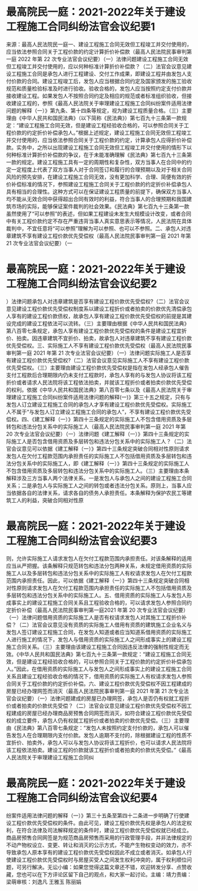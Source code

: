 # 最高院民一庭：2021-2022年关于建设工程施工合同纠纷法官会议纪要1

来源：最高人民法院民一庭一、建设工程施工合同无效但工程竣工并交付使用的，应当依法参照合同关于工程价款的约定计算折价补偿款（最高人民法院民事审判第一庭 2022 年第 22 次专业法官会议纪要）（一）法律问题建设工程施工合同无效但工程竣工并交付使用的，应以何种标准计算折价补偿款？（二）法官会议意见建设工程施工合同是承包人进行工程建设、交付工作成果，即建设工程并由发包人支付价款的合同。建设工程竣工后，发包人应当根据合同约定及国家颁发的施工验收规范和质量检验标准及时进行验收。验收合格的，发包人应当按照约定支付价款并接收建设工程。如果发包人不按照合同约定及相应的规范或者标准组织验收，但接收建设工程的，参照《最高人民法院关于审理建设工程施工合同纠纷案件适用法律问题的解释（一）》第九条、第十四条等规定，视为建设工程质量合格。（三）主要理由《中华人民共和国民法典》（以下简称《民法典》）第七百九十三条第一款规定：“建设工程施工合同无效，但是建设工程经验收合格的，可以参照合同关于工程价款的约定折价补偿承包人。”根据上述规定，建设工程施工合同无效但工程竣工并交付使用的，应当依法参照合同关于工程价款的约定，计算承包人应得折价补偿款。实务中，之所以出现建设工程施工合同无效但工程竣工并交付使用的情形下以何种标准计算折价补偿款的争议，在于未能准确理解《民法典》第七百九十三条第一款的规定。建设工程施工具有一定的周期性和复杂性，双方当事人在合同中的约定一定程度上代表了双方当事人对于合同签订和履行的合理预期以及对于相关合同风险的预先安排，在建设工程施工合同无效，没有更加科学、合理、简便有效的折价补偿标准的情况下，参照建设工程施工合同关于工程价款的约定折价补偿承包人具有相当的合理性。这种方式可以在保证建设工程质量的前提下，确保双方当事人均不能从无效合同中获得超出合同有效时的利益，符合当事人的合理预期和我国建筑市场的实际，能够保证案件裁判的社会效果。《民法典》第七百九十三条第一款虽然使用了“可以参照”的表述，但如果工程建设未发生大规模设计改变，或者合同中有关工程价款约定不存在严重违背当事人真实意思表示等情况，人民法院在具体裁判中，不宜任意将“可以参照”理解为可以参照、也可以不参照。二、承包人对违章建筑不享有建设工程价款优先受偿权（最高人民法院民事审判第一庭 2021 年第 21 次专业法官会议纪要）（一

# 最高院民一庭：2021-2022年关于建设工程施工合同纠纷法官会议纪要2

）法律问题承包人对违章建筑是否享有建设工程价款优先受偿权?（二）法官会议意见建设工程价款优先受偿权制度系以建设工程折价或者拍卖的价款优先清偿承包人享有的建设工程价款债权，故承包人享有建设工程价款优先受偿权的前提是其建设完成的建设工程依法可以流转。（三）主要理由根据《中华人民共和国民法典》第八百零七条规定，承包人享有建设工程价款优先受偿权的条件是建设工程宜折价、拍卖。因违章建筑不宜折价、拍卖，故承包人对违章建筑不享有建设工程价款优先受偿权。三、实际施工人不享有建设工程价款优先受偿权（最高人民法院民事审判第一庭 2021 年第 21 次专业法官会议纪要）（一）法律问题实际施工人是否享有建设工程价款优先受偿权?（二）法官会议意见实际施工人不享有建设工程价款优先受偿权。（三）主要理由建设工程价款优先受偿权是指在发包人经承包人催告支付工程款后合理期限内仍未支付工程款时，承包人享有的与发包人协议将该工程折价或者请求人民法院将该工程依法拍卖，并就该工程折价或者拍卖价款优先受偿的权利。依据《中华人民共和国民法典》第八百零七条以及《最高人民法院关于审理建设工程施工合同纠纷案件适用法律问题的解释(一)》第三十五之规定，只有与发包人订立建设工程施工合同的承包人才享有建设工程价款优先受偿权。实际施工人不属于“与发包人订立建设工程施工合同的承包人”，不享有建设工程价款优先受偿权。四、《建工解释（一）》第四十三条规定的实际施工人不包含借用资质及多层转包和违法分包关系中的实际施工人（最高人民法院民事审判第一庭 2021 年第 20 次专业法官会议纪要）（一）法律问题《建工解释（一）》第四十三条规定的实际施工人是否包含借用资质及多层转包和违法分包关系中的实际施工人？（二）法官会议意见可以依据《建工解释（一）》第四十三条规定突破合同相对性原则请求发包人在欠付工程款范围内承担责任的实际施工人不包括借用资质及多层转包和违法分包关系中的实际施工人，即《建工解释（一）》第四十三条规定的实际施工人不包含借用资质及多层转包和违法分包关系中的实际施工人。（三）主要理由本条解释涉及三方当事人两个法律关系。一是发包人与承包人之间的建设工程施工合同关系；二是承包人与实际施工人之间的转包或者违法分包关系。原则上，当事人应当依据各自的法律关系，请求各自的债务人承担责任。本条解释为保护农民工等建筑工人的利益，突破合同相对性原

# 最高院民一庭：2021-2022年关于建设工程施工合同纠纷法官会议纪要3

则，允许实际施工人请求发包人在欠付工程款范围内承担责任。对该条解释的适用应当从严把握。该条解释只规范转包和违法分包两种关系，未规定借用资质的实际施工人以及多层转包和违法分包关系中的实际施工人有权请求发包人在欠付工程款范围内承担责任。因此，可以依据《建工解释（一）》第四十三条规定突破合同相对性原则请求发包人在欠付工程款范围内承担责任的实际施工人不包括借用资质及多层转包和违法分包关系中的实际施工人。五、借用资质的实际施工人与发包人形成事实上的建设工程施工合同关系且工程验收合格的，可以请求发包人参照合同约定折价补偿（最高人民法院民事审判第一庭2021 年第 20 次专业法官会议纪要）（一）法律问题借用资质的实际施工人是否有权请求发包人对其施工工程折价补偿？（二）法官会议意见没有资质的实际施工人借用有资质的建筑施工企业名义与发包人签订建设工程施工合同，在发包人知道或者应当知道系借用资质的实际施工人进行施工的情况下，发包人与借用资质的实际施工人之间形成事实上的建设工程施工合同关系。（三）主要理由该建设工程施工合同因违反法律的强制性规定而无效。《中华人民共和国民法典》第七百九十三条第一款规定：“建设工程施工合同无效，但是建设工程经验收合格的，可以参照合同关于工程价款的约定折价补偿承包人。”因此，在借用资质的实际施工人与发包人之间形成事实上的建设工程施工合同关系且建设工程经验收合格的情况下，借用资质的实际施工人有权请求发包人参照合同关于工程价款的约定折价补偿。六、建设工程价款优先受偿权不因工程建成的房屋已经办理网签而消灭（最高人民法院民事审判第一庭 2021 年第 21 次专业法官会议纪要）（一）法律问题建成的房屋已办理网签，承包人是否仍有权就工程折价或者拍卖的价款优先受偿？（二）法官会议意见建设工程价款优先受偿权不因工程建成的房屋已经办理商品房预售合同网签而消灭，如符合建设工程价款优先受偿权的成立要件，承包人仍有权就工程折价或者拍卖的价款优先受偿。（三）主要理由《民法典》第八百零七条规定：“发包人未按照约定支付价款的，承包人可以催告发包人在合理期限内支付价款。发包人逾期不支付的，除根据建设工程的性质不宜折价、拍卖外，承包人可以与发包人协议将该工程折价，也可以请求人民法院将该工程依法拍卖。建设工程的价款就该工程折价或者拍卖的价款优先受偿。”《最高人民法院关于审理建设工程施工合同纠

# 最高院民一庭：2021-2022年关于建设工程施工合同纠纷法官会议纪要4

纷案件适用法律问题的解释（一）》第三十五条至第四十二条进一步明确了行使建设工程价款优先受偿权的条件。由此可见，建设工程价款优先权是承包人的法定权利，在符合法律及司法解释规定的条件时，建设工程价款优先受偿权就已经成立。商品房预售合同网签是为规范商品房预售而采用的行政管理手段，并非法律规定的不动产物权设立、变更、转让和消灭的公示方式，不能产生物权变动的效力，亦不导致承包人原本享有的建设工程价款优先受偿权因此不成立或者消灭。如承包人行使建设工程价款优先受偿权时与房屋买受人之间发生权利冲突的，属于权利顺位问题，可另行解决。无讼小编：如果您觉得这篇文章还不错，欢迎转发分享、点赞收藏，您也可以在下方评论区留下自己的观点，和大家一起讨论。主编：靖力责编：梁萌审核：刘逸凡 王雅玉 陈丽娟

